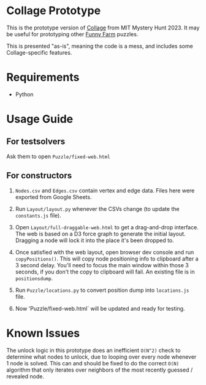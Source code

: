 # Collage Prototype

This is the prototype version of [Collage](https://puzzles.mit.edu/2023/interestingthings.museum/puzzles/collage) from MIT Mystery Hunt 2023. It may be useful for prototyping other [Funny Farm](https://devjoe.appspot.com/huntindex/keyword/funnyfarm) puzzles.

This is presented "as-is", meaning the code is a mess, and includes some Collage-specific features.


# Requirements

* Python

# Usage Guide

## For testsolvers

Ask them to open `Puzzle/fixed-web.html`

## For constructors

1. `Nodes.csv` and `Edges.csv` contain vertex and edge data. Files here were exported from Google Sheets.

2. Run `Layout/layout.py` whenever the CSVs change (to update the `constants.js` file).

3. Open `Layout/full-draggable-web.html` to get a drag-and-drop interface. The web is based on a D3 force graph to generate the initial layout. Dragging a node will lock it into the place it's been dropped to.

4. Once satisfied with the web layout, open browser dev console and run `copyPositions()`. This will copy node positioning info to clipboard after a 3 second delay. You'll need to focus the main window within those 3 seconds, if you don't the copy to clipboard will fail. An existing file is in `positionsdump`.

5. Run `Puzzle/locations.py` to convert position dump into `locations.js` file.

6. Now 'Puzzle/fixed-web.html` will be updated and ready for testing.

# Known Issues

The unlock logic in this prototype does an inefficient `O(N^2)` check to determine what nodes to unlock, due to looping over every node whenever 1 node is solved. This can and should be fixed to do the correct `O(N)` algorithm that only iterates over neighbors of the most recently guessed / revealed node.
